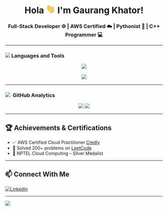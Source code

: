 <h1 align="center">Hola <img src="https://raw.githubusercontent.com/ABSphreak/ABSphreak/master/gifs/Hi.gif" width="30"> I'm Gaurang Khator!</h1>


<h3 align="center">Full-Stack Developer ⚙️ | AWS Certified ☁️ | Pythonist 🐍 | C++ Programmer 💻</h3>

---

<h3 align="left"><img src="https://media.giphy.com/media/WUlplcMpOCEmTGBtBW/giphy.gif" width="50"> Languages and Tools</h3>

<p align="center">
  <img src="https://skillicons.dev/icons?i=python,cpp,html,css,js,react,nodejs" />
</p>
<p align="center">
  <img src="https://skillicons.dev/icons?i=mongodb,mysql,aws,vercel,git,github,postman" />
</p>
<!-- <p align="center">
  <img src="https://skillicons.dev/icons?i=numpy,pandas,scikit-learn,matplotlib,streamlit" />
</p> -->

---

<h3><img src="https://media.giphy.com/media/iY8CRBdQXODJSCERIr/giphy.gif" width="30">&nbsp; GitHub Analytics</h3>
<p align="center">
    <img height="180em" src="https://github-readme-streak-stats-eight.vercel.app/?user=Gaurang-Khator&theme=gruvbox&hide_border=false" />
    <img height="180em" src="https://github-readme-stats.vercel.app/api/top-langs/?username=Gaurang-Khator&layout=donut&theme=gruvbox" />
</p>

---

## 🏆 Achievements & Certifications
 
- ✅ AWS Certified Cloud Practitioner [Credly](https://www.credly.com/users/gaurang_khator)
- 🧠 Solved 200+ problems on [LeetCode](https://leetcode.com/u/gaurang_khator/)  
- 🥈 NPTEL Cloud Computing – Silver Medalist

---

## 📫 Connect With Me

[![LinkedIn](https://img.shields.io/badge/LinkedIn-%230077B5.svg?logo=linkedin&logoColor=white&style=for-the-badge)](https://linkedin.com/in/gaurang2201)  

---

[![](https://visitcount.itsvg.in/api?id=ayushvishnoipro&icon=4&color=6)](https://visitcount.itsvg.in)

<!-- Proudly created with GPRM ( https://gprm.itsvg.in ) -->
